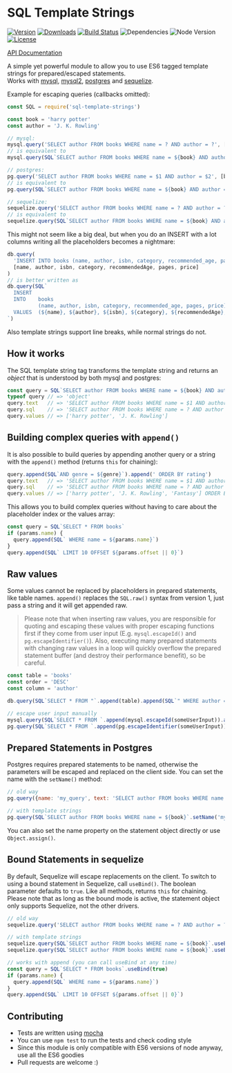 # SQL Template Strings

[![Version](https://img.shields.io/npm/v/sql-template-strings.svg?maxAge=2592000)](https://www.npmjs.com/package/sql-template-strings)
[![Downloads](https://img.shields.io/npm/dm/sql-template-strings.svg?maxAge=2592000)](https://www.npmjs.com/package/sql-template-strings)
[![Build Status](https://travis-ci.org/felixfbecker/node-sql-template-strings.svg?branch=master)](https://travis-ci.org/felixfbecker/node-sql-template-strings)
![Dependencies](https://david-dm.org/felixfbecker/node-sql-template-strings.svg)
![Node Version](http://img.shields.io/node/v/sql-template-strings.svg)
[![License](https://img.shields.io/npm/l/sql-template-strings.svg?maxAge=2592000)](https://github.com/felixfbecker/node-sql-template-strings/blob/master/LICENSE.md)

[API Documentation](http://node-sql-template-strings.surge.sh/)

A simple yet powerful module to allow you to use ES6 tagged template strings for prepared/escaped statements.  
Works with [mysql](https://www.npmjs.com/package/mysql), [mysql2](https://www.npmjs.com/package/mysql2), [postgres](https://www.npmjs.com/package/pg) and [sequelize](https://www.npmjs.com/package/sequelize).

Example for escaping queries (callbacks omitted):

```js
const SQL = require('sql-template-strings')

const book = 'harry potter'
const author = 'J. K. Rowling'

// mysql:
mysql.query('SELECT author FROM books WHERE name = ? AND author = ?', [book, author])
// is equivalent to
mysql.query(SQL`SELECT author FROM books WHERE name = ${book} AND author = ${author}`)

// postgres:
pg.query('SELECT author FROM books WHERE name = $1 AND author = $2', [book, author])
// is equivalent to
pg.query(SQL`SELECT author FROM books WHERE name = ${book} AND author = ${author}`)

// sequelize:
sequelize.query('SELECT author FROM books WHERE name = ? AND author = ?', {replacements: [book, author]})
// is equivalent to
sequelize.query(SQL`SELECT author FROM books WHERE name = ${book} AND author = ${author}`)
```
This might not seem like a big deal, but when you do an INSERT with a lot columns writing all the placeholders becomes a nightmare:

```js
db.query(
  'INSERT INTO books (name, author, isbn, category, recommended_age, pages, price) VALUES (?, ?, ?, ?, ?, ?, ?)',
  [name, author, isbn, category, recommendedAge, pages, price]
)
// is better written as
db.query(SQL`
  INSERT
  INTO    books
          (name, author, isbn, category, recommended_age, pages, price)
  VALUES  (${name}, ${author}, ${isbn}, ${category}, ${recommendedAge}, ${pages}, ${price})
`)
```
Also template strings support line breaks, while normal strings do not.

## How it works
The SQL template string tag transforms the template string and returns an _object_ that is understood by both mysql and postgres:

```js
const query = SQL`SELECT author FROM books WHERE name = ${book} AND author = ${author}`
typeof query // => 'object'
query.text   // => 'SELECT author FROM books WHERE name = $1 AND author = $2'
query.sql    // => 'SELECT author FROM books WHERE name = ? AND author = ?'
query.values // => ['harry potter', 'J. K. Rowling']
```

## Building complex queries with `append()`
It is also possible to build queries by appending another query or a string with the `append()` method (returns `this` for chaining):

```js
query.append(SQL`AND genre = ${genre}`).append(' ORDER BY rating')
query.text   // => 'SELECT author FROM books WHERE name = $1 AND author = $2 AND genre = $3 ORDER BY rating'
query.sql    // => 'SELECT author FROM books WHERE name = ? AND author = ? AND genre = ? ORDER BY rating'
query.values // => ['harry potter', 'J. K. Rowling', 'Fantasy'] ORDER BY rating
```

This allows you to build complex queries without having to care about the placeholder index or the values array:

```js
const query = SQL`SELECT * FROM books`
if (params.name) {
  query.append(SQL` WHERE name = ${params.name}`)
}
query.append(SQL` LIMIT 10 OFFSET ${params.offset || 0}`)
```

## Raw values
Some values cannot be replaced by placeholders in prepared statements, like table names.
`append()` replaces the `SQL.raw()` syntax from version 1, just pass a string and it will get appended raw.

 > Please note that when inserting raw values, you are responsible for quoting and escaping these values with proper escaping functions first if they come from user input (E.g. `mysql.escapeId()` and `pg.escapeIdentifier()`).
 > Also, executing many prepared statements with changing raw values in a loop will quickly overflow the prepared statement buffer (and destroy their performance benefit), so be careful.

```js
const table = 'books'
const order = 'DESC'
const column = 'author'

db.query(SQL`SELECT * FROM "`.append(table).append(SQL`" WHERE author = ${author} ORDER BY ${column} `).append(order))

// escape user input manually
mysql.query(SQL`SELECT * FROM `.append(mysql.escapeId(someUserInput)).append(SQL` WHERE name = ${book} ORDER BY ${column} `).append(order))
pg.query(SQL`SELECT * FROM `.append(pg.escapeIdentifier(someUserInput)).append(SQL` WHERE name = ${book} ORDER BY ${column} `).append(order)))
```

## Prepared Statements in Postgres
Postgres requires prepared statements to be named, otherwise the parameters will be escaped and replaced on the client side.
You can set the name with the `setName()` method:

```js
// old way
pg.query({name: 'my_query', text: 'SELECT author FROM books WHERE name = $1', values: [book]})

// with template strings
pg.query(SQL`SELECT author FROM books WHERE name = ${book}`.setName('my_query'))
```
You can also set the name property on the statement object directly or use `Object.assign()`.

## Bound Statements in sequelize
By default, Sequelize will escape replacements on the client.
To switch to using a bound statement in Sequelize, call `useBind()`.
The boolean parameter defaults to `true`.
Like all methods, returns `this` for chaining.
Please note that as long as the bound mode is active, the statement object only supports Sequelize, not the other drivers.

```js
// old way
sequelize.query('SELECT author FROM books WHERE name = ? AND author = ?', {bind: [book, author]})

// with template strings
sequelize.query(SQL`SELECT author FROM books WHERE name = ${book}`.useBind(true))
sequelize.query(SQL`SELECT author FROM books WHERE name = ${book}`.useBind()) // the same

// works with append (you can call useBind at any time)
const query = SQL`SELECT * FROM books`.useBind(true)
if (params.name) {
  query.append(SQL` WHERE name = ${params.name}`)
}
query.append(SQL` LIMIT 10 OFFSET ${params.offset || 0}`)
```

## Contributing
 - Tests are written using [mocha](https://www.npmjs.com/package/mocha)
 - You can use `npm test` to run the tests and check coding style
 - Since this module is only compatible with ES6 versions of node anyway, use all the ES6 goodies
 - Pull requests are welcome :)
